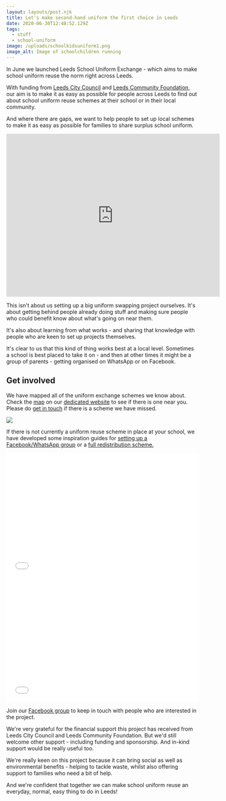 ```yaml
---
layout: layouts/post.njk
title: Let's make second-hand uniform the first choice in Leeds
date: 2020-06-30T12:48:52.129Z
tags:
  - stuff
  - school-uniform
image: /uploads/schoolkidsuniform1.png
image_alt: Image of schoolchildren running
---
```


In June we launched Leeds School Uniform Exchange - which aims to make school uniform reuse the norm right across Leeds.

With funding from [Leeds City Council](https://www.leeds.gov.uk/childfriendlyleeds) and [Leeds Community Foundation](https://leedscf.org.uk/), our aim is to make it as easy as possible for people across Leeds to find out about school uniform reuse schemes at their school or in their local community.

And where there are gaps, we want to help people to set up local schemes to make it as easy as possible for families to share surplus school uniform.

<iframe src="https://www.facebook.com/plugins/video.php?href=https%3A%2F%2Fwww.facebook.com%2Fzerowasteleeds%2Fvideos%2F1219849798359053%2F&show_text=1&width=560" width="560" height="427" style="border:none;overflow:hidden" scrolling="no" frameborder="0" allowTransparency="true" allow="encrypted-media" allowFullScreen="true"></iframe>

This isn't about us setting up a big uniform swapping project ourselves. It's about getting behind people already doing stuff and making sure people who could benefit know about what's going on near them.

It's also about learning from what works - and sharing that knowledge with people who are keen to set up projects themselves.

It's clear to us that this kind of thing works best at a local level. Sometimes a school is best placed to take it on - and then at other times it might be a group of parents - getting organised on WhatsApp or on Facebook.

## Get involved

We have mapped all of the uniform exchange schemes we know about. Check the [map](https://leedsuniformexchange.org.uk/map/) on our [dedicated website](https://leedsuniformexchange.org.uk/) to see if there is one near you. Please do [get in touch](https://leedsuniformexchange.org.uk/contact/) if there is a scheme we have missed.

![](/uploads/lsue-website.png)

If there is not currently a uniform reuse scheme in place at your school, we have developed some inspiration guides for [setting up a Facebook/WhatsApp group](https://issuu.com/zerowasteleeds/docs/how_to_guide_-_facebook_or_whatsapp__6_) or a [full redistribution scheme.](https://issuu.com/zerowasteleeds/docs/school_community_group_or_involved_parent)

<iframe allowfullscreen="true" style="border:none;width:100%;height:326px;" src="//e.issuu.com/embed.html?d=how_to_guide_-_facebook_or_whatsapp__6_&u=zerowasteleeds"></iframe>

<iframe allowfullscreen="true" style="border:none;width:100%;height:326px;" src="//e.issuu.com/embed.html?d=school_community_group_or_involved_parent&u=zerowasteleeds"></iframe>

Join our [Facebook group](https://www.facebook.com/groups/603050533660854/?source_id=215809088977622) to keep in touch with people who are interested in the project.

We're very grateful for the financial support this project has received from Leeds City Council and Leeds Community Foundation. But we'd still welcome other support - including funding and sponsorship. And in-kind support would be really useful too.

We're really keen on this project because it can bring social as well as environmental benefits - helping to tackle waste, whilst also offering support to families who need a bit of help.

And we're confident that together we can make school uniform reuse an everyday, normal, easy thing to do in Leeds!

